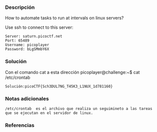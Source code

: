 
### Descripción 
How to automate tasks to run at intervals on linux servers?

Use ssh to connect to this server:

```
Server: saturn.picoctf.net
Port: 65489
Username: picoplayer 
Password: bLgSMmbY6X
```
### Solución

Con el comando cat a esta dirección 
picoplayer@challenge:~$ cat /etc/crontab

	Solución:picoCTF{Sch3DUL7NG_T45K3_L1NUX_1d781160}

### Notas adicionales
	/etc/crontab  es el archivo que realiza un seguimineto a las tareas que se ejecutan en el servidor de linux. 

### Referencias 

